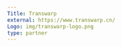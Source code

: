 ```yaml
---
Title: Transwarp
external: https://www.transwarp.cn/
Logo: img/transwarp-logo.png
type: partner
---
```

